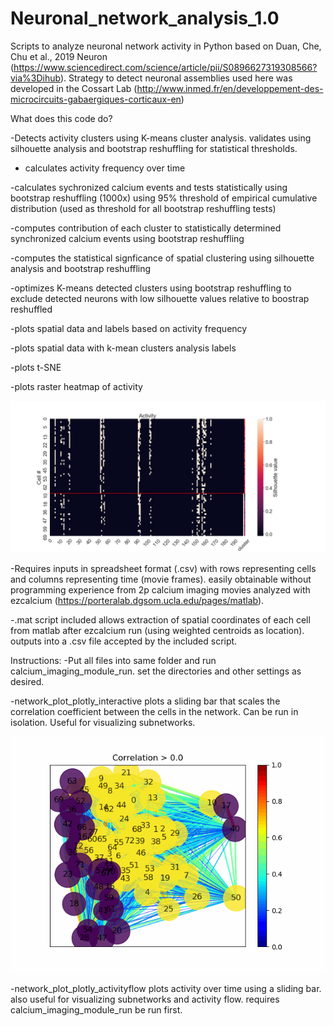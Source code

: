 # Neuronal_network_analysis_1.0
Scripts to analyze neuronal network activity in Python based on Duan, Che, Chu et al., 2019 Neuron (https://www.sciencedirect.com/science/article/pii/S0896627319308566?via%3Dihub). Strategy to detect neuronal assemblies used here was developed in the Cossart Lab (http://www.inmed.fr/en/developpement-des-microcircuits-gabaergiques-corticaux-en)

What does this code do?

-Detects activity clusters using K-means cluster analysis. validates using silhouette analysis and bootstrap reshuffling for statistical thresholds. 

- calculates activity frequency over time

-calculates sychronized calcium events and tests statistically using bootstrap reshuffling (1000x) using 95% threshold of empirical cumulative distribution (used as threshold for all bootstrap reshuffling tests)

-computes contribution of each cluster to statistically determined synchronized calcium events using bootstrap reshuffling

-computes the statistical signficance of spatial clustering using silhouette analysis and bootstrap reshuffling

-optimizes K-means detected clusters using bootstrap reshuffling to exclude detected neurons with low silhouette values relative to boostrap reshuffled

-plots spatial data and labels based on activity frequency

-plots spatial data with k-mean clusters analysis labels

-plots t-SNE 

-plots raster heatmap of activity 


![Heatmap of deconvolved df/f activity over time](Figure_2.png)


-Requires inputs in spreadsheet format (.csv) with rows representing cells and columns representing time (movie frames). easily obtainable without programming experience from 2p calcium imaging movies analyzed with ezcalcium (https://porteralab.dgsom.ucla.edu/pages/matlab). 

-.mat script included allows extraction of spatial coordinates of each cell from matlab after ezcalcium run (using weighted centroids as location). outputs into a .csv file accepted by the included script.

Instructions:
-Put all files into same folder and run calcium_imaging_module_run. set the directories and other settings as desired.

-network_plot_plotly_interactive plots a sliding bar that scales the correlation coefficient between the cells in the network. Can be run in isolation. Useful for visualizing subnetworks.  

![Neuronal network analysis of 2-photon imaging P7 mouse expressing GCaMP-6s](test.gif)


-network_plot_plotly_activityflow plots activity over time using a sliding bar. also useful for visualizing subnetworks and activity flow. requires calcium_imaging_module_run be run first. 


